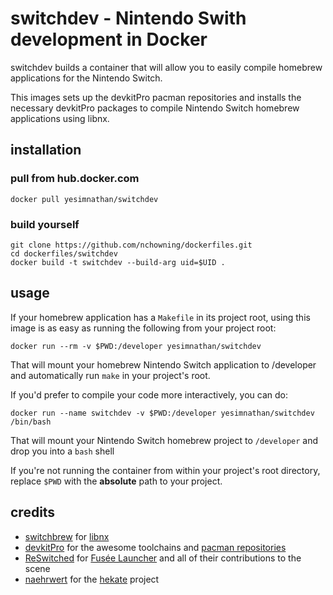 # switchdev - Nintendo Swith development in Docker
switchdev builds a container that will allow you to easily compile homebrew applications for the Nintendo Switch.

This images sets up the devkitPro pacman repositories and installs the necessary devkitPro packages to compile Nintendo Switch homebrew applications using libnx.

## installation
### pull from hub.docker.com
```
docker pull yesimnathan/switchdev
```

### build yourself
```
git clone https://github.com/nchowning/dockerfiles.git
cd dockerfiles/switchdev
docker build -t switchdev --build-arg uid=$UID .
```

## usage
If your homebrew application has a `Makefile` in its project root, using this image is as easy as running the following from your project root:
```
docker run --rm -v $PWD:/developer yesimnathan/switchdev
```

That will mount your homebrew Nintendo Switch application to /developer and automatically run `make` in your project's root.

If you'd prefer to compile your code more interactively, you can do:
```
docker run --name switchdev -v $PWD:/developer yesimnathan/switchdev /bin/bash
```

That will mount your Nintendo Switch homebrew project to `/developer` and drop you into a `bash` shell

If you're not running the container from within your project's root directory, replace `$PWD` with the **absolute** path to your project.

## credits
- [switchbrew](www.switchbrew.org) for [libnx](https://github.com/switchbrew/libnx)
- [devkitPro](devkitpro.org) for the awesome toolchains and [pacman repositories](https://devkitpro.org/viewtopic.php?f=13&t=8702)
- [ReSwitched](https://reswitched.tech/) for [Fusée Launcher](https://github.com/reswitched/fusee-launcher) and all of their contributions to the scene
- [naehrwert](https://twitter.com/naehrwert) for the [hekate](https://github.com/nwert/hekate) project
